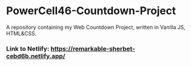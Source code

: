 # PowerCell46-Countdown-Project
A repository containing my Web Countdown Project, written in Vanilla JS, HTML&amp;CSS.

### **Link to Netlify**: https://remarkable-sherbet-cebd6b.netlify.app/
